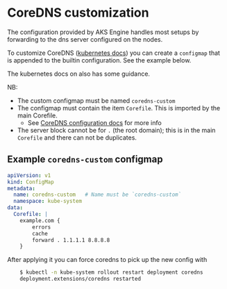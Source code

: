 # CoreDNS customization

The configuration provided by AKS Engine handles most setups by forwarding to
the dns server configured on the nodes.

To customize CoreDNS ([kubernetes docs][Customizing DNS Service]) you can create
a `configmap` that is appended to the builtin configuration. See the example below.

The kubernetes docs on  also has some guidance.

NB:

* The custom configmap must be named `coredns-custom`
* The configmap must contain the item `Corefile`. This is imported by the main
  Corefile.
  * See [CoreDNS configuration docs][] for more info
* The server block cannot be for `.` (the root domain); this is in the main
  `Corefile` and there can not be duplicates.

## Example `coredns-custom` configmap

```yaml
apiVersion: v1
kind: ConfigMap
metadata:
  name: coredns-custom   # Name must be `coredns-custom`
  namespace: kube-system
data:
  Corefile: |
    example.com {
        errors
        cache
        forward . 1.1.1.1 8.8.8.8
    }
```

After applying it you can force coredns to pick up the new config with

```sh
    $ kubectl -n kube-system rollout restart deployment coredns
    deployment.extensions/coredns restarted
```

[Customizing DNS Service]: https://kubernetes.io/docs/tasks/administer-cluster/dns-custom-nameservers/#configuration-of-stub-domain-and-upstream-nameserver-using-coredns
[CoreDNS configuration docs]: https://coredns.io/manual/toc/#configuration
